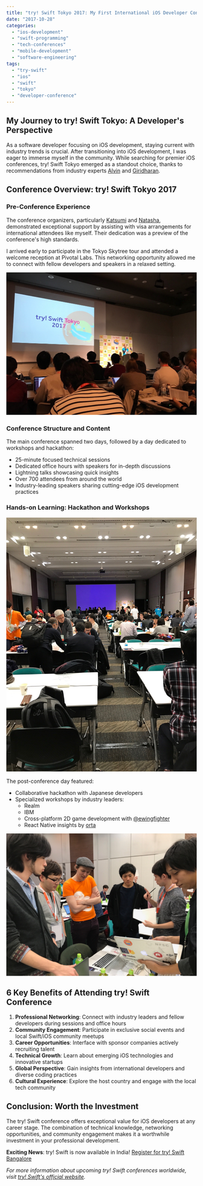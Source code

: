 ```yaml
---
title: "try! Swift Tokyo 2017: My First International iOS Developer Conference Experience"
date: "2017-10-28"
categories: 
  - "ios-development"
  - "swift-programming"
  - "tech-conferences"
  - "mobile-development"
  - "software-engineering"
tags:
  - "try-swift"
  - "ios"
  - "swift"
  - "tokyo"
  - "developer-conference"
---
```


## My Journey to try! Swift Tokyo: A Developer's Perspective

As a software developer focusing on iOS development, staying current with industry trends is crucial. After transitioning into iOS development, I was eager to immerse myself in the community. While searching for premier iOS conferences, try! Swift Tokyo emerged as a standout choice, thanks to recommendations from industry experts [Alvin](https://twitter.com/speaktoalvin) and [Giridharan](https://twitter.com/giridharvc7).

## Conference Overview: try! Swift Tokyo 2017

### Pre-Conference Experience
The conference organizers, particularly [Katsumi](https://twitter.com/k_katsumi?lang=en) and [Natasha](https://twitter.com/natashatherobot), demonstrated exceptional support by assisting with visa arrangements for international attendees like myself. Their dedication was a preview of the conference's high standards.

I arrived early to participate in the Tokyo Skytree tour and attended a welcome reception at Pivotal Labs. This networking opportunity allowed me to connect with fellow developers and speakers in a relaxed setting.

[![Tokyo Skytree Tour](/assets/images/1509195774_thumb.jpeg)](https://rshankar.com/wp-content/uploads/2017/10/1509195774_full.jpeg)

### Conference Structure and Content
The main conference spanned two days, followed by a day dedicated to workshops and hackathon:
- 25-minute focused technical sessions
- Dedicated office hours with speakers for in-depth discussions
- Lightning talks showcasing quick insights
- Over 700 attendees from around the world
- Industry-leading speakers sharing cutting-edge iOS development practices

### Hands-on Learning: Hackathon and Workshops

[![Hackathon Session](/assets/images/1509195518_thumb.jpeg)](https://rshankar.com/wp-content/uploads/2017/10/1509195518_full.jpeg)

The post-conference day featured:
- Collaborative hackathon with Japanese developers
- Specialized workshops by industry leaders:
  - Realm
  - IBM
  - Cross-platform 2D game development with [@ewingfighter](https://twitter.com/ewingfighter)
  - React Native insights by [orta](https://twitter.com/orta?lang=en)

[![Workshop Session](/assets/images/1509194924_thumb.jpeg)](https://rshankar.com/wp-content/uploads/2017/10/1509194924_full.jpeg)

## 6 Key Benefits of Attending try! Swift Conference

1. **Professional Networking**: Connect with industry leaders and fellow developers during sessions and office hours
2. **Community Engagement**: Participate in exclusive social events and local Swift/iOS community meetups
3. **Career Opportunities**: Interface with sponsor companies actively recruiting talent
4. **Technical Growth**: Learn about emerging iOS technologies and innovative startups
5. **Global Perspective**: Gain insights from international developers and diverse coding practices
6. **Cultural Experience**: Explore the host country and engage with the local tech community

## Conclusion: Worth the Investment

The try! Swift conference offers exceptional value for iOS developers at any career stage. The combination of technical knowledge, networking opportunities, and community engagement makes it a worthwhile investment in your professional development.

**Exciting News**: try! Swift is now available in India! [Register for try! Swift Bangalore](https://www.tryswift.co/events/2017/bangalore/)

*For more information about upcoming try! Swift conferences worldwide, visit [try! Swift's official website](https://www.tryswift.co).*
